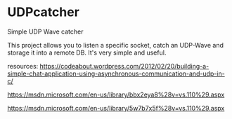 # UDPcatcher
Simple UDP Wave catcher

This project allows you to listen a specific socket, catch an UDP-Wave and storage it into a remote DB.
It's very simple and useful.

resources: 
https://codeabout.wordpress.com/2012/02/20/building-a-simple-chat-application-using-asynchronous-communication-and-udp-in-c/

https://msdn.microsoft.com/en-us/library/bbx2eya8%28v=vs.110%29.aspx

https://msdn.microsoft.com/en-us/library/5w7b7x5f%28v=vs.110%29.aspx
